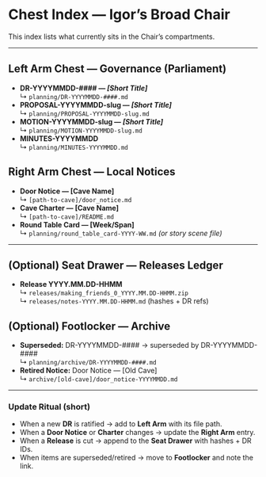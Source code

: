 # Chest Index — Igor’s Broad Chair

This index lists what currently sits in the Chair’s compartments.

---

## Left Arm Chest — Governance (Parliament)
- **DR-YYYYMMDD-#### — _[Short Title]_**  
  ↳ `planning/DR-YYYYMMDD-####.md`
- **PROPOSAL-YYYYMMDD-slug — _[Short Title]_**  
  ↳ `planning/PROPOSAL-YYYYMMDD-slug.md`
- **MOTION-YYYYMMDD-slug — _[Short Title]_**  
  ↳ `planning/MOTION-YYYYMMDD-slug.md`
- **MINUTES-YYYYMMDD**  
  ↳ `planning/MINUTES-YYYYMMDD.md`

## Right Arm Chest — Local Notices
- **Door Notice — [Cave Name]**  
  ↳ `[path-to-cave]/door_notice.md`
- **Cave Charter — [Cave Name]**  
  ↳ `[path-to-cave]/README.md`
- **Round Table Card — [Week/Span]**  
  ↳ `planning/round_table_card-YYYY-WW.md` *(or story scene file)*

---

## (Optional) Seat Drawer — Releases Ledger
- **Release YYYY.MM.DD-HHMM**  
  ↳ `releases/making_friends_0_YYYY.MM.DD-HHMM.zip`  
  ↳ `releases/notes-YYYY.MM.DD-HHMM.md` (hashes + DR refs)

## (Optional) Footlocker — Archive
- **Superseded:** DR-YYYYMMDD-#### → superseded by DR-YYYYMMDD-####  
  ↳ `planning/archive/DR-YYYYMMDD-####.md`
- **Retired Notice:** Door Notice — [Old Cave]  
  ↳ `archive/[old-cave]/door_notice-YYYYMMDD.md`

---

### Update Ritual (short)
- When a new **DR** is ratified → add to **Left Arm** with its file path.
- When a **Door Notice** or **Charter** changes → update the **Right Arm** entry.
- When a **Release** is cut → append to the **Seat Drawer** with hashes + DR IDs.
- When items are superseded/retired → move to **Footlocker** and note the link.
